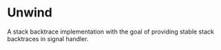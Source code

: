 # Unwind

A stack backtrace implementation with the goal of providing stable stack backtraces in signal handler.

